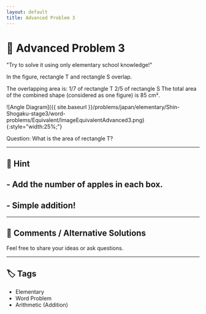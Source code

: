 ```yaml
---
layout: default
title: Advanced Problem 3
---
```


# 🧮 Advanced Problem 3

"Try to solve it using only elementary school knowledge!"

In the figure, rectangle T and rectangle S overlap.

The overlapping area is:
1/7 of rectangle T
2/5 of rectangle S
The total area of the combined shape (considered as one figure) is 85 cm².

![Angle Diagram]({{ site.baseurl }}/problems/japan/elementary/Shin-Shogaku-stage3/word-problems/Equivalent/ImageEquivalentAdvanced3.png){:style="width:25%;"}

Question:
What is the area of rectangle T?

---

## 📝 Hint

## - Add the number of apples in each box.
## - Simple addition!

---

## 💬 Comments / Alternative Solutions

Feel free to share your ideas or ask questions.

---

## 🏷 Tags

- Elementary 
- Word Problem  
- Arithmetic (Addition)
